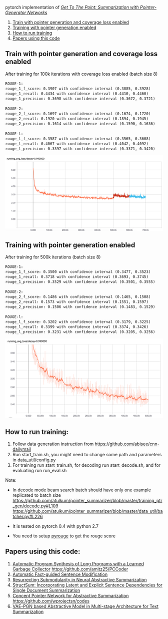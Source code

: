 pytorch implementation of *[Get To The Point: Summarization with Pointer-Generator Networks](https://arxiv.org/abs/1704.04368)*

1. [Train with pointer generation and coverage loss enabled](#train-with-pointer-generation-and-coverage-loss-enabled)
2. [Training with pointer generation enabled](#training-with-pointer-generation-enabled)
3. [How to run training](#how-to-run-training)
4. [Papers using this code](#papers-using-this-code)


## Train with pointer generation and coverage loss enabled 
After training for 100k iterations with coverage loss enabled (batch size 8)

```
ROUGE-1:
rouge_1_f_score: 0.3907 with confidence interval (0.3885, 0.3928)
rouge_1_recall: 0.4434 with confidence interval (0.4410, 0.4460)
rouge_1_precision: 0.3698 with confidence interval (0.3672, 0.3721)

ROUGE-2:
rouge_2_f_score: 0.1697 with confidence interval (0.1674, 0.1720)
rouge_2_recall: 0.1920 with confidence interval (0.1894, 0.1945)
rouge_2_precision: 0.1614 with confidence interval (0.1590, 0.1636)

ROUGE-l:
rouge_l_f_score: 0.3587 with confidence interval (0.3565, 0.3608)
rouge_l_recall: 0.4067 with confidence interval (0.4042, 0.4092)
rouge_l_precision: 0.3397 with confidence interval (0.3371, 0.3420)
```

![Alt text](learning_curve_coverage.png?raw=true "Learning Curve with coverage loss")

## Training with pointer generation enabled
After training for 500k iterations (batch size 8)

```
ROUGE-1:
rouge_1_f_score: 0.3500 with confidence interval (0.3477, 0.3523)
rouge_1_recall: 0.3718 with confidence interval (0.3693, 0.3745)
rouge_1_precision: 0.3529 with confidence interval (0.3501, 0.3555)

ROUGE-2:
rouge_2_f_score: 0.1486 with confidence interval (0.1465, 0.1508)
rouge_2_recall: 0.1573 with confidence interval (0.1551, 0.1597)
rouge_2_precision: 0.1506 with confidence interval (0.1483, 0.1529)

ROUGE-l:
rouge_l_f_score: 0.3202 with confidence interval (0.3179, 0.3225)
rouge_l_recall: 0.3399 with confidence interval (0.3374, 0.3426)
rouge_l_precision: 0.3231 with confidence interval (0.3205, 0.3256)
```
![Alt text](learning_curve.png?raw=true "Learning Curve with pointer generation")


## How to run training:
1) Follow data generation instruction from https://github.com/abisee/cnn-dailymail
2) Run start_train.sh, you might need to change some path and parameters in data_util/config.py
3) For training run start_train.sh, for decoding run start_decode.sh, and for evaluating run run_eval.sh

Note:

* In decode mode beam search batch should have only one example replicated to batch size
https://github.com/atulkum/pointer_summarizer/blob/master/training_ptr_gen/decode.py#L109
https://github.com/atulkum/pointer_summarizer/blob/master/data_util/batcher.py#L226

* It is tested on pytorch 0.4 with python 2.7
* You need to setup [pyrouge](https://github.com/andersjo/pyrouge) to get the rouge score

## Papers using this code:
1) [Automatic Program Synthesis of Long Programs with a Learned Garbage Collector](http://papers.nips.cc/paper/7479-automatic-program-synthesis-of-long-programs-with-a-learned-garbage-collector) https://github.com/amitz25/PCCoder
2) [Automatic Fact-guided Sentence Modification](https://arxiv.org/abs/1909.13838)
3) [Resurrecting Submodularity in Neural Abstractive Summarization](https://arxiv.org/abs/1911.03014v1)
4) [StructSum: Incorporating Latent and Explicit Sentence Dependencies for Single Document Summarization](https://arxiv.org/abs/2003.00576)
5) [Concept Pointer Network for Abstractive Summarization](https://arxiv.org/abs/1910.08486) https://github.com/wprojectsn/codes
7) [VAE-PGN based Abstractive Model in Multi-stage Architecture for Text Summarization](https://www.aclweb.org/anthology/W19-8664/)


